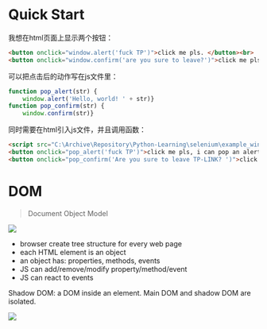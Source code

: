 # Quick Start

我想在html页面上显示两个按钮：

```html
<button onclick="window.alert('fuck TP')">click me pls. </button><br>
<button onclick="window.confirm('are you sure to leave?')">click me pls. </button>
```

可以把点击后的动作写在js文件里：

```js
function pop_alert(str) {
    window.alert('Hello, world! ' + str)}
function pop_confirm(str) {
    window.confirm(str)}
```

同时需要在html引入js文件，并且调用函数：

```html
<script src="C:\Archive\Repository\Python-Learning\selenium\example_window_alert\click_to_pop.js"></script>
<button onclick="pop_alert('fuck TP')">click me pls, i can pop an alert. </button><br>
<button onclick="pop_confirm('Are you sure to leave TP-LINK? ')">click me pls, i can pop a confirm. </button>
```



# DOM

> Document Object Model

![](https://www.w3schools.com/whatis/img_htmltree.gif)

- browser create tree structure for every web page
- each HTML element is an object
- an object has: properties, methods, events
- JS can add/remove/modify property/method/event
- JS can react to events



Shadow DOM: a DOM inside an element. Main DOM and shadow DOM are isolated. 

![](https://pic4.zhimg.com/v2-f67437f4810aa6a957ea31f47dfe28e1_1440w.jpg)

